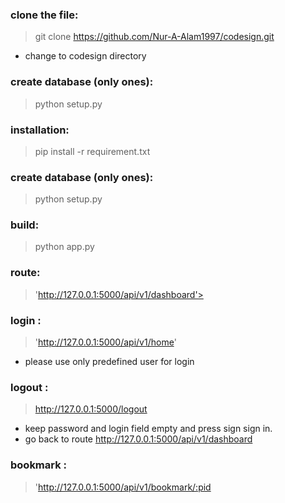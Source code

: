 


### clone the file:
>git clone https://github.com/Nur-A-Alam1997/codesign.git 


* change to codesign directory

### create database (only ones):
>python setup.py


### installation:
>pip install -r requirement.txt

### create database (only ones):
>python setup.py

### build:
>python app.py

### route:
>'http://127.0.0.1:5000/api/v1/dashboard'>

### login :
>'http://127.0.0.1:5000/api/v1/home'
* please use only predefined user for login

### logout :
>http://127.0.0.1:5000/logout
* keep password and login field empty and press sign sign in.
* go back to route  http://127.0.0.1:5000/api/v1/dashboard

### bookmark :
>'http://127.0.0.1:5000/api/v1/bookmark/:pid

